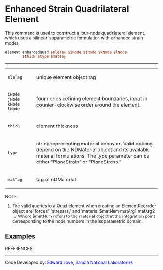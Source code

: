 # Enhanced Strain Quadrilateral Element

<p>This command is used to construct a four-node quadrilateral element,
which uses a bilinear isoparametric formulation with enhanced strain
modes.</p>

```tcl
element enhancedQuad $eleTag $iNode $jNode $kNode $lNode
        $thick $type $matTag
```
<hr />
<table>
<tbody>
<tr class="odd">
<td><code class="parameter-table-variable">eleTag</code></td>
<td><p>unique element object tag</p></td>
</tr>
<tr class="even">
<td><p><code class="parameter-table-variable">iNode jNode kNode lNode</code></p></td>
<td><p>four nodes defining element boundaries, input in
counter-clockwise order around the element.</p></td>
</tr>
<tr class="odd">
<td><code class="parameter-table-variable">thick</code></td>
<td><p>element thickness</p></td>
</tr>
<tr class="even">
<td><code class="parameter-table-variable">type</code></td>
<td><p>string representing material behavior. Valid options depend on
the NDMaterial object and its available material formulations. The type
parameter can be either "PlaneStrain" or "PlaneStress."</p></td>
</tr>
<tr class="odd">
<td><code class="parameter-table-variable">matTag</code></td>
<td><p>tag of nDMaterial</p></td>
</tr>
</tbody>
</table>
<p>NOTE:</p>
<ol>
<li>The valid queries to a Quad element when creating an ElementRecorder
object are 'forces', 'stresses,' and 'material $matNum matArg1 matArg2
...' Where $matNum refers to the material object at the integration
point corresponding to the node numbers in the isoparametric
domain.</li>
</ol>

## Examples

<p>REFERENCES:</p>
<hr />
<p>Code Developed by: <span style="color:blue"> Edward Love,
Sandia National Laboratories </span></p>
